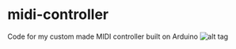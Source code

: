 # midi-controller
Code for my custom made MIDI controller built on Arduino
![alt tag](https://raw.github.com/matejsemancik/midi-controller/master/final.jpg)
